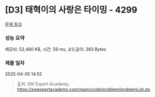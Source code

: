 # [D3] 태혁이의 사랑은 타이밍 - 4299 

[문제 링크](https://swexpertacademy.com/main/code/problem/problemDetail.do?contestProbId=AWLv6mx6htoDFAVV) 

### 성능 요약

메모리: 52,480 KB, 시간: 59 ms, 코드길이: 283 Bytes

### 제출 일자

2025-04-05 14:52



> 출처: SW Expert Academy, https://swexpertacademy.com/main/code/problem/problemList.do